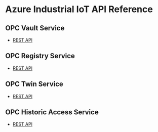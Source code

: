 # Azure Industrial IoT API Reference

## OPC Vault Service

- [REST API](vault/readme.md)


## OPC Registry Service 

- [REST API](registry/readme.md) 

## OPC Twin Service

- [REST API](twin/readme.md)

## OPC Historic Access Service

- [REST API](history/readme.md)

